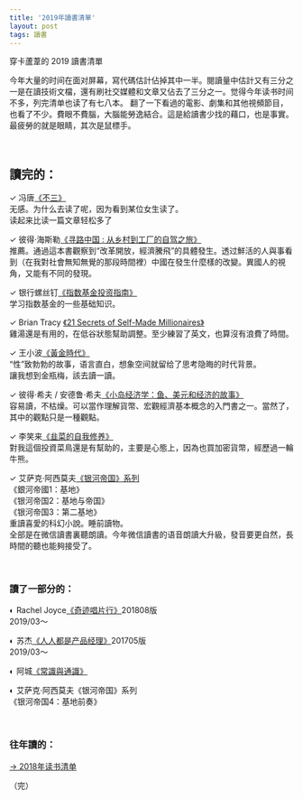 ```yaml
---
title: '2019年讀書清單'
layout: post
tags: 讀書
---
```


穿卡蘆葦的 2019 讀書清單

今年大量的时间在面对屏幕，寫代碼估計佔掉其中一半。閱讀量中估計又有三分之一是在讀技術文檔，還有刷社交媒體和文章又佔去了三分之一。觉得今年读书时间不多，列完清单也读了有七八本。
翻了一下看過的電影、劇集和其他視頻節目，也看了不少。費眼不費腦，大腦能勞逸結合。這是給讀書少找的藉口，也是事實。
最疲勞的就是眼睛，其次是鼠標手。

&nbsp;

## 讀完的：

✓ 冯唐[《不三》](https://amzn.to/367nUzK)  
无感。为什么去读了呢，因为看到某位女生读了。  
读起来比读一篇文章轻松多了  

✓ 彼得·海斯勒[《寻路中国 : 从乡村到工厂的自驾之旅》](http://t.cn/A6vdbfrg)  
推薦。通過這本書觀察到“改革開放，經濟騰飛”的具體發生。透过鮮活的人與事看到（在我對社會無知無覺的那段時間裡）中國在發生什麼樣的改變。異國人的視角，又能有不同的發現。  

✓ 银行螺丝钉[《指数基金投资指南》](http://t.cn/A6vdb2Ej)  
学习指数基金的一些基础知识。  

✓ Brian Tracy [《21 Secrets of Self-Made Millionaires》](https://amzn.to/2G8rv5R)  
雞湯還是有用的，在低谷狀態幫助調整。至少練習了英文，也算沒有浪費了時間。  

✓ 王小波[《黃金時代》](http://t.cn/A6vd46fl)  
“性”致勃勃的故事，语言直白，想象空间就留给了思考隐晦的时代背景。  
讓我想到金瓶梅，該去讀一讀。  

✓ 彼得·希夫 / 安德鲁·希夫[《小岛经济学：鱼、美元和经济的故事》](http://t.cn/A6vdbN2k)  
容易讀，不枯燥。可以當作理解貨幣、宏觀經濟基本概念的入門書之一。當然了，其中的觀點只是一種觀點。  

✓ 李笑来[《韭菜的自我修养》](http://t.cn/A6vdb3Uq)  
對我這個投資菜鳥還是有幫助的，主要是心態上，因為也買加密貨幣，經歷過一輪牛熊。  

✓ 艾萨克·阿西莫夫[《银河帝国》系列](http://t.cn/A6vdGfAA)  
《銀河帝國1：基地》  
《银河帝国2：基地与帝国》  
《银河帝国3：第二基地》  
重讀喜愛的科幻小說。睡前讀物。  
全部是在微信讀書裏聽朗讀。今年微信讀書的语音朗讀大升級，發音要更自然，長時間的聽也能夠接受了。  




&nbsp;

### 讀了一部分的：  

◐ Rachel Joyce[《奇迹唱片行》](http://t.cn/A6vdGYww)201808版  
2019/03～  

◐ 苏杰[《人人都是产品经理》](http://t.cn/A6vdGrnu)201705版  
2019/03～  

◐ 阿城[《常識與通識》](http://t.cn/A6vdqwui)  

◐ 艾萨克·阿西莫夫《银河帝国》系列  
《银河帝国4：基地前奏》  


&nbsp;

### 往年讀的：  
[ →  2018年读书清单](2018-read)  



（完）  